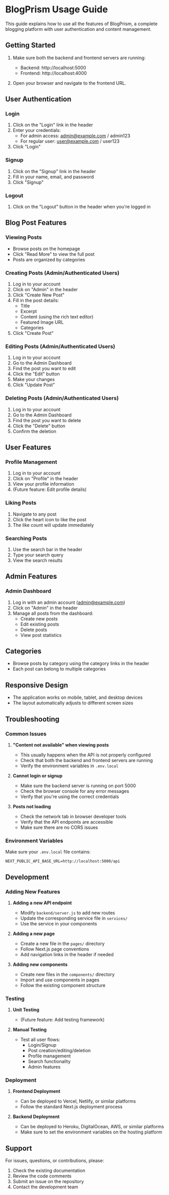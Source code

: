 # BlogPrism Usage Guide

This guide explains how to use all the features of BlogPrism, a complete blogging platform with user authentication and content management.

## Getting Started

1. Make sure both the backend and frontend servers are running:
   - Backend: http://localhost:5000
   - Frontend: http://localhost:4000

2. Open your browser and navigate to the frontend URL.

## User Authentication

### Login
1. Click on the "Login" link in the header
2. Enter your credentials:
   - For admin access: admin@example.com / admin123
   - For regular user: user@example.com / user123
3. Click "Login"

### Signup
1. Click on the "Signup" link in the header
2. Fill in your name, email, and password
3. Click "Signup"

### Logout
1. Click on the "Logout" button in the header when you're logged in

## Blog Post Features

### Viewing Posts
- Browse posts on the homepage
- Click "Read More" to view the full post
- Posts are organized by categories

### Creating Posts (Admin/Authenticated Users)
1. Log in to your account
2. Click on "Admin" in the header
3. Click "Create New Post"
4. Fill in the post details:
   - Title
   - Excerpt
   - Content (using the rich text editor)
   - Featured Image URL
   - Categories
5. Click "Create Post"

### Editing Posts (Admin/Authenticated Users)
1. Log in to your account
2. Go to the Admin Dashboard
3. Find the post you want to edit
4. Click the "Edit" button
5. Make your changes
6. Click "Update Post"

### Deleting Posts (Admin/Authenticated Users)
1. Log in to your account
2. Go to the Admin Dashboard
3. Find the post you want to delete
4. Click the "Delete" button
5. Confirm the deletion

## User Features

### Profile Management
1. Log in to your account
2. Click on "Profile" in the header
3. View your profile information
4. (Future feature: Edit profile details)

### Liking Posts
1. Navigate to any post
2. Click the heart icon to like the post
3. The like count will update immediately

### Searching Posts
1. Use the search bar in the header
2. Type your search query
3. View the search results

## Admin Features

### Admin Dashboard
1. Log in with an admin account (admin@example.com)
2. Click on "Admin" in the header
3. Manage all posts from the dashboard:
   - Create new posts
   - Edit existing posts
   - Delete posts
   - View post statistics

## Categories
- Browse posts by category using the category links in the header
- Each post can belong to multiple categories

## Responsive Design
- The application works on mobile, tablet, and desktop devices
- The layout automatically adjusts to different screen sizes

## Troubleshooting

### Common Issues

1. **"Content not available" when viewing posts**
   - This usually happens when the API is not properly configured
   - Check that both the backend and frontend servers are running
   - Verify the environment variables in `.env.local`

2. **Cannot login or signup**
   - Make sure the backend server is running on port 5000
   - Check the browser console for any error messages
   - Verify that you're using the correct credentials

3. **Posts not loading**
   - Check the network tab in browser developer tools
   - Verify that the API endpoints are accessible
   - Make sure there are no CORS issues

### Environment Variables

Make sure your `.env.local` file contains:
```
NEXT_PUBLIC_API_BASE_URL=http://localhost:5000/api
```

## Development

### Adding New Features

1. **Adding a new API endpoint**
   - Modify `backend/server.js` to add new routes
   - Update the corresponding service file in `services/`
   - Use the service in your components

2. **Adding a new page**
   - Create a new file in the `pages/` directory
   - Follow Next.js page conventions
   - Add navigation links in the header if needed

3. **Adding new components**
   - Create new files in the `components/` directory
   - Import and use components in pages
   - Follow the existing component structure

### Testing

1. **Unit Testing**
   - (Future feature: Add testing framework)

2. **Manual Testing**
   - Test all user flows:
     - Login/Signup
     - Post creation/editing/deletion
     - Profile management
     - Search functionality
     - Admin features

### Deployment

1. **Frontend Deployment**
   - Can be deployed to Vercel, Netlify, or similar platforms
   - Follow the standard Next.js deployment process

2. **Backend Deployment**
   - Can be deployed to Heroku, DigitalOcean, AWS, or similar platforms
   - Make sure to set the environment variables on the hosting platform

## Support

For issues, questions, or contributions, please:
1. Check the existing documentation
2. Review the code comments
3. Submit an issue on the repository
4. Contact the development team